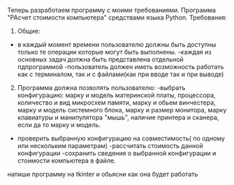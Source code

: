 Теперь разработаем программу с моими требованиями. Программа "РАсчет стоимости компьютера" средствами языка Python. 
Требования: 
1. Общие: 
- в каждый момент времени пользователю должны быть доступны только те операции которые могут быть выполнены.
-каждая из основных задач должна быть представлена отдельной пдпрограммой
-пользователь должен иметь возможность работать как с терминалом, так и с файлами(как при вводе так и при выводе)
2. Программа должна позволять пользователю: 
-выбрать конфигурацию:
    марку и модель материнской платы, процессора, количество и вид микросхем памяти, марку и обьем винчестера, марку и модель системного блока, марку и размер монитора, марку клавиатуры и манипулятора "мышь", наличие принтера и сканера, если да то марку и модель.
- проверить выбранную конфигурацию на совместимость( по одному или нескольким параметрам)
-рассчитать стоимость данной конфигурации
-сохранить сведения о выбранной конфигурации и стоимости компьютера в файле.

напиши программу на tkinter и обьясни как она будет работать
